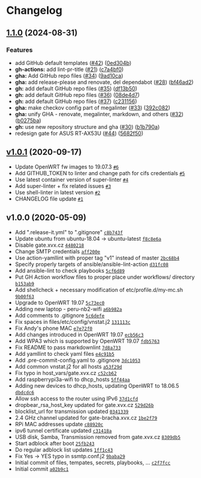 # Changelog

## [1.1.0](https://github.com/ruzickap/ansible-openwrt/compare/v1.0.1...v1.1.0) (2024-08-31)


### Features

* add GitHub default templates ([#42](https://github.com/ruzickap/ansible-openwrt/issues/42)) ([0ed304b](https://github.com/ruzickap/ansible-openwrt/commit/0ed304b43e0aa4c7ad19fdb701821e322f2b9fc3))
* **gh-actions:** add lint-pr-title ([#21](https://github.com/ruzickap/ansible-openwrt/issues/21)) ([c7a4bf0](https://github.com/ruzickap/ansible-openwrt/commit/c7a4bf0d45c983e194bf19ba8327efd611729feb))
* **gha:** Add GitHub repo files ([#34](https://github.com/ruzickap/ansible-openwrt/issues/34)) ([9ad10ca](https://github.com/ruzickap/ansible-openwrt/commit/9ad10cab527be2c3178c1fd97986af9841b12c10))
* **gha:** add release-please and renovate, del dependabot ([#28](https://github.com/ruzickap/ansible-openwrt/issues/28)) ([bf46ad2](https://github.com/ruzickap/ansible-openwrt/commit/bf46ad26738405ce2f52e291ce74ee6ceb5ac0f6))
* **gh:** add default GitHub repo files ([#35](https://github.com/ruzickap/ansible-openwrt/issues/35)) ([df13b50](https://github.com/ruzickap/ansible-openwrt/commit/df13b5001512d04aa729a6a3e2d6e1ffe6ecd1cf))
* **gh:** add default GitHub repo files ([#36](https://github.com/ruzickap/ansible-openwrt/issues/36)) ([08de4d7](https://github.com/ruzickap/ansible-openwrt/commit/08de4d781930c4583a21a2f96bf6b32e3a2b1322))
* **gh:** add default GitHub repo files ([#37](https://github.com/ruzickap/ansible-openwrt/issues/37)) ([c231156](https://github.com/ruzickap/ansible-openwrt/commit/c2311566c4e4f1cebde199460218445a8bb0ee7e))
* **gha:** make checkov config part of megalinter ([#33](https://github.com/ruzickap/ansible-openwrt/issues/33)) ([392c082](https://github.com/ruzickap/ansible-openwrt/commit/392c0823834b92e236f3e4e2a95129efdea79daf))
* **gha:** unify GHA - renovate, megalinter, markdown, and others ([#32](https://github.com/ruzickap/ansible-openwrt/issues/32)) ([b0275ba](https://github.com/ruzickap/ansible-openwrt/commit/b0275bafbefc48657f52aa769a78938f93c97d49))
* **gh:** use new repository structure and gha ([#30](https://github.com/ruzickap/ansible-openwrt/issues/30)) ([b1b790a](https://github.com/ruzickap/ansible-openwrt/commit/b1b790a2ef524405f2f3e8d801a2c1c44f8eec02))
* redesign gate for ASUS RT-AX53U ([#44](https://github.com/ruzickap/ansible-openwrt/issues/44)) ([5682f50](https://github.com/ruzickap/ansible-openwrt/commit/5682f50f572a36406b2dfb3de7fb887605daf3de))

## [v1.0.1](https://github.com/ruzickap/ansible-openwrt/compare/v1.0.0...v1.0.1) (2020-09-17)

- Update OpenWRT fw images to 19.07.3 [`#6`](https://github.com/ruzickap/ansible-openwrt/pull/6)
- Add GITHUB_TOKEN to linter and change path for cifs credentials [`#5`](https://github.com/ruzickap/ansible-openwrt/pull/5)
- Use latest container version of super-linter [`#4`](https://github.com/ruzickap/ansible-openwrt/pull/4)
- Add super-linter + fix related issues [`#3`](https://github.com/ruzickap/ansible-openwrt/pull/3)
- Use shell-linter in latest version [`#2`](https://github.com/ruzickap/ansible-openwrt/pull/2)
- CHANGELOG file update [`#1`](https://github.com/ruzickap/ansible-openwrt/pull/1)

## v1.0.0 (2020-05-09)

- Add ".release-it.yml" to ".gitignore" [`c8b743f`](https://github.com/ruzickap/ansible-openwrt/commit/c8b743f8b9de4911de873e0fec1cffb96e90ce30)
- Update ubuntu from ubuntu-18.04 -&gt; ubuntu-latest [`f8c8e6a`](https://github.com/ruzickap/ansible-openwrt/commit/f8c8e6a1534e7bb1334ff40fe3f5529ba921cd4c)
- Disable gate.xvx.cz [`4480218`](https://github.com/ruzickap/ansible-openwrt/commit/44802187ee78f1f6dc4d6d95568239ec5b431c9c)
- Change SMTP credentials [`aff200e`](https://github.com/ruzickap/ansible-openwrt/commit/aff200e23345adde721a182bda30f910ce1c2357)
- Use action-yamllint with proper tag "v1" instead of master [`2bc68b4`](https://github.com/ruzickap/ansible-openwrt/commit/2bc68b419697ed4124442e5603e576515332c725)
- Specify properly targets of ansible/ansible-lint-action [`d31fc08`](https://github.com/ruzickap/ansible-openwrt/commit/d31fc087769c5400955571ea0e8f3af0bf67b4fc)
- Add ansible-lint to check playbooks [`5cf6d89`](https://github.com/ruzickap/ansible-openwrt/commit/5cf6d89d71751cb230e2a6b038d38039a897cfd3)
- Put GH Action workflow files to proper place under workflows/ directory [`b153ab9`](https://github.com/ruzickap/ansible-openwrt/commit/b153ab92fd98f9747e2de6b787ec834c717e8f39)
- Add shellcheck + necessary modification of etc/profile.d/my-mc.sh [`9b00f63`](https://github.com/ruzickap/ansible-openwrt/commit/9b00f634973c87430f2f41ea927b3678dd6b98b1)
- Upgrade to OpenWRT 19.07 [`5c73ec0`](https://github.com/ruzickap/ansible-openwrt/commit/5c73ec0760041ba6d4bdab2770dea69f64cba042)
- Adding new laptop - peru-nb2-wifi [`a6b982a`](https://github.com/ruzickap/ansible-openwrt/commit/a6b982ad771f5a1a8ca6f3f5f5c6b52e31e35ae0)
- Add comments to .gitignore [`5c6defe`](https://github.com/ruzickap/ansible-openwrt/commit/5c6defe45201768cee8c8bd77e8fffceeea7e36a)
- Fix spaces in files/etc/config/vnstat.j2 [`131113c`](https://github.com/ruzickap/ansible-openwrt/commit/131113c72011f007409fd25fc312e302e08eb034)
- Fix Andy's phone MAC [`e7e72f0`](https://github.com/ruzickap/ansible-openwrt/commit/e7e72f07d8c39625c70a41a32392014adc076709)
- Add changes introduced in OpenWRT 19.07 [`ecb56c3`](https://github.com/ruzickap/ansible-openwrt/commit/ecb56c3b2f62e6f1389b3e1302f34008e6bd8bf3)
- Add WPA3 which is supported by OpenWRT 19.07 [`fdb5763`](https://github.com/ruzickap/ansible-openwrt/commit/fdb5763b5a7e2c5ec8d0a8e806ae7712f64c6bac)
- Fix README to pass markdownlint [`7d8a733`](https://github.com/ruzickap/ansible-openwrt/commit/7d8a733d40459b8cbbfc04d062955a02e74e347f)
- Add yamllint to check yaml files [`e4c91b5`](https://github.com/ruzickap/ansible-openwrt/commit/e4c91b584f1a20c3e0ae489ef3a11c3f91fe5459)
- Add .pre-commit-config.yaml to .gitignore [`3dc1053`](https://github.com/ruzickap/ansible-openwrt/commit/3dc10535b7ee8bedc03038b662d27f935d77bb24)
- Add common vnstat.j2 for all hosts [`a53f29d`](https://github.com/ruzickap/ansible-openwrt/commit/a53f29d0ad029cf96c0cbcf0c1eb0050b6d4f143)
- Fix typo in host_vars/gate.xvx.cz [`c52cb62`](https://github.com/ruzickap/ansible-openwrt/commit/c52cb627823d9d0296eee6087542f480fb6600fc)
- Add raspberrypi3a-wifi to dhcp_hosts [`5ff44aa`](https://github.com/ruzickap/ansible-openwrt/commit/5ff44aad8b6611f3223bda80fcbddf139c47344a)
- Adding new devices to dhcp_hosts, updating OpenWRT to 18.06.5 [`dbdcdc6`](https://github.com/ruzickap/ansible-openwrt/commit/dbdcdc6a06e593d7788813ba74ac8438fdd78368)
- Allow ssh access to the router using IPv6 [`37d1cfd`](https://github.com/ruzickap/ansible-openwrt/commit/37d1cfdc0f32ed351f225cb9329c2fc989ba0aaf)
- dropbear_rsa_host_key updated for gate.xvx.cz [`529d26b`](https://github.com/ruzickap/ansible-openwrt/commit/529d26b65a605da567678a00482884c43c7c74bb)
- blocklist_url for transmission updated [`0341339`](https://github.com/ruzickap/ansible-openwrt/commit/034133914958d0d6b848e9f52a0a5857fb64bf47)
- 2.4 GHz channel updated for gate-bracha.xvx.cz [`1be2f79`](https://github.com/ruzickap/ansible-openwrt/commit/1be2f7945361206ec8a7e88f3be05aaa6f9bcd6c)
- RPi MAC addresses update [`c88920c`](https://github.com/ruzickap/ansible-openwrt/commit/c88920c0b1278facb6c916dd8d86b2747f6d84c4)
- ipv6 tunnel certificate updated [`c31418a`](https://github.com/ruzickap/ansible-openwrt/commit/c31418a28bfe6bb88070e2887925e937f590a0a9)
- USB disk, Samba, Transmission removed from gate.xvx.cz [`8309db5`](https://github.com/ruzickap/ansible-openwrt/commit/8309db561d1b86ee2dcf8999ccb5b9327dc3342c)
- Start adblock after boot [`25fb243`](https://github.com/ruzickap/ansible-openwrt/commit/25fb243e020a1f0347b9f13096f3ca07a0d048f9)
- Do regular adblock list updates [`1ff1c43`](https://github.com/ruzickap/ansible-openwrt/commit/1ff1c43c215831a1cd5a9a8d6a4c776ce3d226ed)
- Fix Yes -&gt; YES typo in ssmtp.conf.j2 [`9baba29`](https://github.com/ruzickap/ansible-openwrt/commit/9baba297aad562c7490832f7dd02e44f4c3f68d5)
- Initial commit of files, tempates, secrets, playbooks, ... [`c2f7fcc`](https://github.com/ruzickap/ansible-openwrt/commit/c2f7fccd9555b9198fea92e40adbe6181cb3f683)
- Initial commit [`a02b9c1`](https://github.com/ruzickap/ansible-openwrt/commit/a02b9c198d5511a56da605841b045771f6ee27ea)
